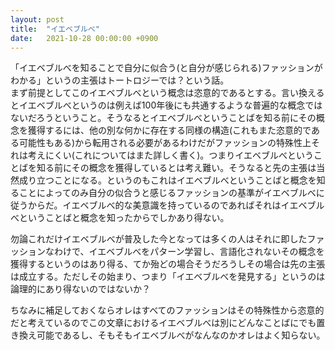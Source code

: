 ```yaml
---
layout: post
title:  "イエベブルべ"
date:   2021-10-28 00:00:00 +0900
---
```


「イエベブルべを知ることで自分に似合う(と自分が感じられる)ファッションがわかる」というの主張はトートロジーでは？という話。  
まず前提としてこのイエベブルべという概念は恣意的であるとする。言い換えるとイエベブルべというのは例えば100年後にも共通するような普遍的な概念ではないだろうということ。そうなるとイエベブルべということばを知る前にその概念を獲得するには、他の別な何かに存在する同様の構造(これもまた恣意的である可能性もある)から転用される必要があるわけだがファッションの特殊性上それは考えにくい(これについてはまた詳しく書く)。つまりイエベブルべということばを知る前にその概念を獲得しているとは考え難い。そうなると先の主張は当然成り立つことになる。というのもこれはイエベブルべということばと概念を知ることによってのみ自分の似合うと感じるファッションの基準がイエベブルべに従うからだ。イエベブルべ的な美意識を持っているのであればそれはイエベブルべということばと概念を知ったからでしかあり得ない。  

勿論これだけイエベブルべが普及した今となっては多くの人はそれに即したファッションなわけで、イエベブルべをパターン学習し、言語化されないその概念を獲得するというのはあり得る、てか殆どの場合そうだろうしその場合は先の主張は成立する。ただしその始まり、つまり「イエベブルべを発見する」というのは論理的にあり得ないのではないか？  

ちなみに補足しておくならオレはすべてのファッションはその特殊性から恣意的だと考えているのでこの文章におけるイエベブルべは別にどんなことばにでも置き換え可能であるし、そもそもイエベブルべがなんなのかオレはよく知らない。